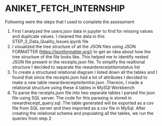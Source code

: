 # ANIKET_FETCH_INTERNSHIP
Following were the steps that I used to complete the assessment 
1. First I analyzed the users.json data in jupyter to find for missing values and duplicate values. I cleaned the data in this STEP_3_Data_Quality_Issues.ipynb file
2. I visualized the tree structure of all the JSON files using JSON FORMATTER (https://jsonformatter.org/) to get an idea about how the tree structure of the file looks like. This helped me to identify nested JSON file present in the receipts.json file. To simplify the realtional structure I decided to separate the rewardsreceiptitemstatus list
3. To create a structured relational diagram I listed down all the tables and I found that since the receipts.json had a lot of attributes I decided to make a new table rewardsreceiptsitemlist.json .Thereon, I made a relational structure using these 4 tables in MySQl Workbench
4. To parse the receipts.json file into two separate tables I parsed the json file using SQL server. The code for this parasing is stored in rewardreceipt_query.sql .The table generated will be exported as a csv file from SQL server and then imported as a csv file in MySql. After creating the relational schema and populating all the tables, we run the queries from step 2
